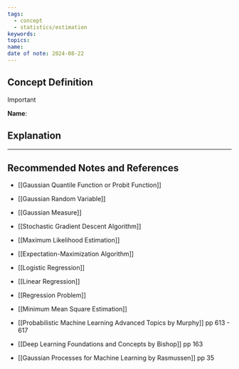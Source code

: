 ```yaml
---
tags:
  - concept
  - statistics/estimation
keywords: 
topics: 
name: 
date of note: 2024-08-22
---
```


## Concept Definition

>[!important]
>**Name**: 



## Explanation





-----------
##  Recommended Notes and References


- [[Gaussian Quantile Function or Probit Function]]
- [[Gaussian Random Variable]]
- [[Gaussian Measure]]

- [[Stochastic Gradient Descent Algorithm]]
- [[Maximum Likelihood Estimation]]
- [[Expectation-Maximization Algorithm]]

- [[Logistic Regression]]
- [[Linear Regression]]


- [[Regression Problem]]
- [[Minimum Mean Square Estimation]]


- [[Probabilistic Machine Learning Advanced Topics by Murphy]] pp 613 - 617
- [[Deep Learning Foundations and Concepts by Bishop]] pp 163
- [[Gaussian Processes for Machine Learning by Rasmussen]] pp 35